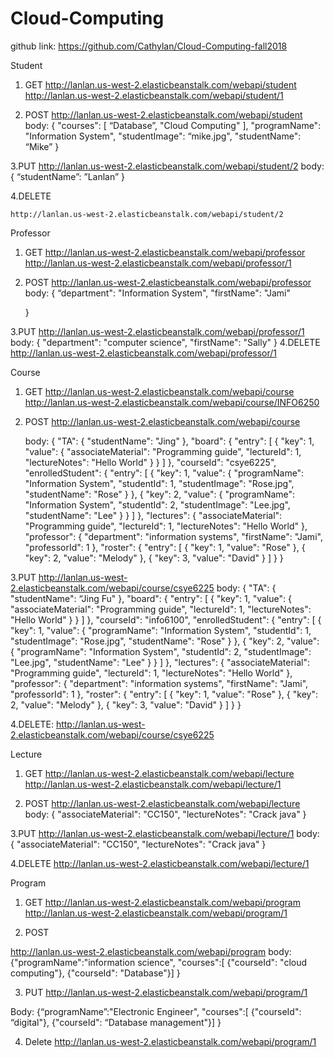 # Cloud-Computing
 
github link: https://github.com/Cathylan/Cloud-Computing-fall2018

 
Student

1. GET
    http://lanlan.us-west-2.elasticbeanstalk.com/webapi/student
    http://lanlan.us-west-2.elasticbeanstalk.com/webapi/student/1
 
2. POST
     http://lanlan.us-west-2.elasticbeanstalk.com/webapi/student
     body:
     {
        "courses": [
            “Database”,
            "Cloud Computing"
        ],
        "programName": "Information System",
        "studentImage": “mike.jpg",
        "studentName": “Mike”
    }

3.PUT
      http://lanlan.us-west-2.elasticbeanstalk.com/webapi/student/2
      body:
      {
           “studentName”: ”Lanlan”
       }
       
4.DELETE

    http://lanlan.us-west-2.elasticbeanstalk.com/webapi/student/2


Professor

1. GET
    http://lanlan.us-west-2.elasticbeanstalk.com/webapi/professor
    http://lanlan.us-west-2.elasticbeanstalk.com/webapi/professor/1

2. POST
     http://lanlan.us-west-2.elasticbeanstalk.com/webapi/professor
     body:
     {
        “department": "Information System",
        "firstName": "Jami"

    }

3.PUT
      http://lanlan.us-west-2.elasticbeanstalk.com/webapi/professor/1
      body:
      {
        "department": "computer science",
        "firstName": "Sally"
       }
4.DELETE
    http://lanlan.us-west-2.elasticbeanstalk.com/webapi/professor/1


Course

1. GET
    http://lanlan.us-west-2.elasticbeanstalk.com/webapi/course
    http://lanlan.us-west-2.elasticbeanstalk.com/webapi/course/INFO6250

2. POST
     http://lanlan.us-west-2.elasticbeanstalk.com/webapi/course
     
     body:
     {
    "TA": {
        "studentName": "Jing"
    },
    "board": {
        "entry": [
            {
                "key": 1,
                "value": {
                    "associateMaterial": "Programming guide",
                    "lectureId": 1,
                    "lectureNotes": "Hello World"
                }
            }
        ]
    },
    "courseId": "csye6225",
    "enrolledStudent": {
        "entry": [
            {
                "key": 1,
                "value": {
                    "programName": "Information System",
                    "studentId": 1,
                    "studentImage": "Rose.jpg",
                    "studentName": "Rose"
                }
            },
            {
                "key": 2,
                "value": {
                    "programName": "Information System",
                    "studentId": 2,
                    "studentImage": "Lee.jpg",
                    "studentName": "Lee"
                }
            }
        ]
    },
    "lectures": {
        "associateMaterial": "Programming guide",
        "lectureId": 1,
        "lectureNotes": "Hello World"
    },
    "professor": {
        "department": "information systems",
        "firstName": "Jami",
        "professorId": 1
    },
    "roster": {
        "entry": [
            {
                "key": 1,
                "value": "Rose"
            },
            {
                "key": 2,
                "value": "Melody"
            },
            {
                "key": 3,
                "value": "David"
            }
        ]
    }
}

3.PUT
      http://lanlan.us-west-2.elasticbeanstalk.com/webapi/course/csye6225
      body:
     {
    "TA": {
        "studentName": “Jing Fu"
    },
    "board": {
        "entry": [
            {
                "key": 1,
                "value": {
                    "associateMaterial": "Programming guide",
                    "lectureId": 1,
                    "lectureNotes": "Hello World"
                }
            }
        ]
    },
    "courseId": "info6100",
    "enrolledStudent": {
        "entry": [
            {
                "key": 1,
                "value": {
                    "programName": "Information System",
                    "studentId": 1,
                    "studentImage": "Rose.jpg",
                    "studentName": "Rose"
                }
            },
            {
                "key": 2,
                "value": {
                    "programName": "Information System",
                    "studentId": 2,
                    "studentImage": "Lee.jpg",
                    "studentName": "Lee"
                }
            }
        ]
    },
    "lectures": {
        "associateMaterial": "Programming guide",
        "lectureId": 1,
        "lectureNotes": "Hello World"
    },
    "professor": {
        "department": "information systems",
        "firstName": "Jami",
        "professorId": 1
    },
    "roster": {
        "entry": [
            {
                "key": 1,
                "value": "Rose"
            },
            {
                "key": 2,
                "value": "Melody"
            },
            {
                "key": 3,
                "value": "David"
            }
        ]
    }
} 

4.DELETE: 
http://lanlan.us-west-2.elasticbeanstalk.com/webapi/course/csye6225

Lecture
1. GET
   http://lanlan.us-west-2.elasticbeanstalk.com/webapi/lecture
http://lanlan.us-west-2.elasticbeanstalk.com/webapi/lecture/1 
   
2. POST
     http://lanlan.us-west-2.elasticbeanstalk.com/webapi/lecture
     body:
     {
        "associateMaterial": "CC150",
        "lectureNotes": "Crack java"
    } 

3.PUT
     http://lanlan.us-west-2.elasticbeanstalk.com/webapi/lecture/1
      body:
      {
        "associateMaterial": "CC150",
        "lectureNotes": "Crack java"
    } 

4.DELETE
  http://lanlan.us-west-2.elasticbeanstalk.com/webapi/lecture/1 


Program

1. GET 
http://lanlan.us-west-2.elasticbeanstalk.com/webapi/program
http://lanlan.us-west-2.elasticbeanstalk.com/webapi/program/1

2. POST 

http://lanlan.us-west-2.elasticbeanstalk.com/webapi/program
body: 
{"programName":"information science",
	"courses":[
		{"courseId": "cloud computing"},
		{"courseId": "Database"}]
}

3. PUT 
http://lanlan.us-west-2.elasticbeanstalk.com/webapi/program/1 

Body: 
{“programName”:"Electronic Engineer",
	"courses":[
		{"courseId": “digital"},
		{"courseId": “Database management"}]
}

4. Delete 
http://lanlan.us-west-2.elasticbeanstalk.com/webapi/program/1 


